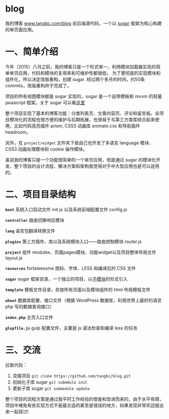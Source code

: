 # blog
我的博客 <a href="http://www.tangbc.com/blog/" target="_blank">www.tangbc.com/blog</a> 前后端源代码，一个以 <a href="https://github.com/tangbc/suagr" target="_blank">sugar</a> 框架为核心构建的单页面应用。

# 一、简单介绍
今年（2015）八月之前，我的博客只是一个形式单一、利用模块加载器实现的简单单页应用，代码和模块的复用率和可维护性都很低。
为了更彻底的实现模块和组件化，所以决定改版重构，创建 sugar.
经过两个多月的时间，约50条commits，改版重构终于完成了。

项目的所有视图模块都是 sugar 实现的，sugar 是一个自带模板和 mvvm 的轻量 javascript 框架，关于 sugar 可以看<a href="https://github.com/tangbc/sugar" target="_blank">这里</a>

整个项目实现了基本的博客功能：分类列表页、文章内容页、评论和留言板。全项目模块化的流程也很方便的维护与后期拓展，也很易于与第三方类库结合起来使用，比如代码高亮插件 prism, CSS3 动画库 animate.css 和导航插件 headroom。

另外，在 `project/widget` 文件夹下我自己也开发了多语言 language 模块、CSS3 动画处理模块和 cookie 操作模块。

虽说我的博客只是一个功能很简单的一个单页应用，但是通过 sugar 的模块化开发，整个项目的设计流程、解决方案和架构我觉得对于中大型应用也是可以适用的。

# 二、项目目录结构
 **`boot`** 系统入口启动文件 init.js 以及系统前端配置文件 config.js

 **`controller`** 路由切换响应模块

 **`lang`** 语言包翻译转换文件

 **`plugins`** 第三方插件、库以及系统模块入口——路由控制模块 router.js

 **`project`** 组件 modules、页面pages模块、功能widget以及项目整体布局文件 layout.js

 **`resources`** fortawesome 图标、字体、LESS 和编译后的 CSS 文件

 **`sugar`** sugar 框架目录，一个独立的项目，以<a href="http://git-scm.com/book/en/v2/Git-Tools-Submodules" target="_blank">子模块</a>的形式引入

 **`template`** 模板文件目录，存放所有页面以及模块组件的 html 布局模板文件

 **`wheat`** 数据库配置、接口文件（根据 WordPress 数据库，利用世界上最好的语言 php 写的数据查询接口）

 **`index.php`** 主页入口文件

 **`glupfile.js`** gulp 配置文件，主要是 js 语法检查和编译 less 的任务


# 三、交流
拉取代码：

1. 克隆项目  `git clone https://github.com/tangbc/blog.git`
2. 初始化子库 sugar  `git submdule init`
3. 更新子库 sugar  `git submodule update`

整个项目的流程方案是通过我平时工作经验的借鉴和改进而来的，由于水平有限，项目中难免有些实现方式不是最合适的甚至是错误的地方，如果发现非常欢迎提出来一起探讨!
